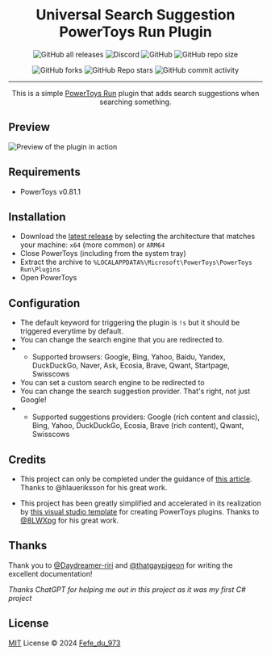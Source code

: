 <h1 align="center">Universal Search Suggestion PowerToys Run Plugin</h1>

[<p align="center">]()
![GitHub all releases](https://img.shields.io/github/downloads/Fefedu973/PowerToys-Run-Universal-Search-Suggestions-Plugin/total?style=for-the-badge)
![Discord](https://img.shields.io/discord/807892248935006208?style=for-the-badge)
![GitHub](https://img.shields.io/github/license/Fefedu973/PowerToys-Run-Universal-Search-Suggestions-Plugin?style=for-the-badge)
![GitHub repo size](https://img.shields.io/github/repo-size/Fefedu973/PowerToys-Run-Universal-Search-Suggestions-Plugin?style=for-the-badge)
[<p align="center">]()
![GitHub forks](https://img.shields.io/github/forks/Fefedu973/PowerToys-Run-Universal-Search-Suggestions-Plugin?style=for-the-badge)
![GitHub Repo stars](https://img.shields.io/github/stars/Fefedu973/PowerToys-Run-Universal-Search-Suggestions-Plugin?style=for-the-badge)
![GitHub commit activity](https://img.shields.io/github/commit-activity/w/Fefedu973/PowerToys-Run-Universal-Search-Suggestions-Plugin?style=for-the-badge)

---

[<p align="center">]()This is a simple [PowerToys Run](https://docs.microsoft.com/en-us/windows/powertoys/run) plugin that adds search suggestions when searching something.

## Preview

![Preview of the plugin in action](./images/preview.gif)

## Requirements

- PowerToys v0.81.1

## Installation

- Download the [latest release](https://github.com/Fefedu973/PowerToys-Run-Universal-Search-Suggestions-Plugin/releases/) by selecting the architecture that matches your machine: `x64` (more common) or `ARM64`
- Close PowerToys (including from the system tray)
- Extract the archive to `%LOCALAPPDATA%\Microsoft\PowerToys\PowerToys Run\Plugins`
- Open PowerToys

## Configuration

- The default keyword for triggering the plugin is `!s` but it should be triggered everytime by default.
- You can change the search engine that you are redirected to.
- - Supported browsers: Google, Bing, Yahoo, Baidu, Yandex, DuckDuckGo, Naver, Ask, Ecosia, Brave, Qwant, Startpage, Swisscows
- You can set a custom search engine to be redirected to
- You can change the search suggestion provider. That's right, not just Google!
- - Supported suggestions providers: Google (rich content and classic), Bing, Yahoo, DuckDuckGo, Ecosia, Brave (rich content), Qwant, Swisscows

## Credits

- This project can only be completed under the guidance of [this article](https://conductofcode.io/post/creating-custom-powertoys-run-plugins/). Thanks to @hlaueriksson for his great work.

- This project has been greatly simplified and accelerated in its realization by [this visual studio template](https://github.com/8LWXpg/PowerToysRun-PluginTemplate) for creating PowerToys plugins. Thanks to [@8LWXpg](https://github.com/8LWXpg) for his great work.

## Thanks

Thank you to [@Daydreamer-riri](https://github.com/Daydreamer-riri) and [@thatgaypigeon](https://github.com/thatgaypigeon) for writing the excellent documentation!

_Thanks ChatGPT for helping me out in this project as it was my first C# project_

## License

[MIT](./LICENSE) License © 2024 [Fefe_du_973](https://github.com/Fefedu973/)
